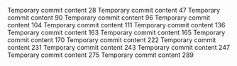 Temporary commit content 28
Temporary commit content 47
Temporary commit content 90
Temporary commit content 96
Temporary commit content 104
Temporary commit content 111
Temporary commit content 136
Temporary commit content 163
Temporary commit content 165
Temporary commit content 170
Temporary commit content 222
Temporary commit content 231
Temporary commit content 243
Temporary commit content 247
Temporary commit content 275
Temporary commit content 289
